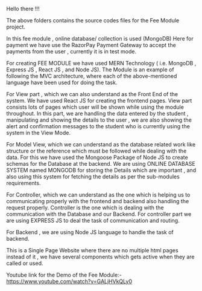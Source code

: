 Hello there !!!

The above folders contains the source codes files for the Fee Module project. 

In this fee module , online database/ collection is used (MongoDB) Here for payment we have use the RazorPay Payment Gateway to accept the payments from the user , currently it is in test mode.

For creating FEE MODULE we have used MERN Technology ( i.e. MongoDB , Express JS , React JS , and Node JS). The Module is an example of following the MVC architecture, where each of the above-mentioned language have been used for doing the task.

For View part , which we can also understand as the Front End of the system. We have used React JS for creating the frontend pages. View part consists lots of pages which user will be shown while using the module throughout. In this part, we are handling the data entered by the student , manipulating and showing the details to the user , we are also showing the alert and confirmation messages to the student who is currently using the system in the View Mode.

For Model View, which we can understand as the database related work like structure or the reference which must be followed while dealing with the data. For this we have used the Mongoose Package of Node JS to create schemas for the Database at the backend. We are using ONLINE DATABASE SYSTEM named MONGODB for storing the Details which are important , and also using this system for fetching the details as per the sub-modules requirements.

For Controller, which we can understand as the one which is helping us to communicating properly with the frontend and backend also handling the request properly. Controller is the one which is dealing with the communication with the Database and our Backend. For controller part we are using EXPRESS JS to deal the task of communication and routing.

For Backend , we are using Node JS language to handle the task of backend.

This is a Single Page Website where there are no multiple html pages instead of it , we have several components which gets active when they are called or used.

Youtube link for the Demo of the Fee Module:- https://www.youtube.com/watch?v=GALjHVkQLy0
